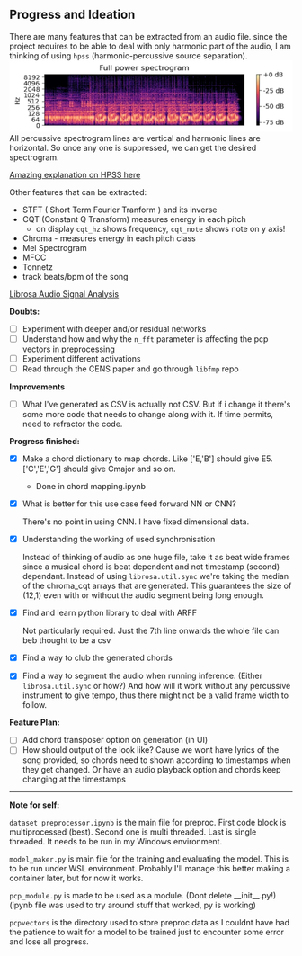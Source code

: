 ## Progress and Ideation

There are many features that can be extracted from an audio file. since the project requires to be able to deal with only harmonic part of the audio, I am thinking of using `hpss` (harmonic-percussive source separation).
![alt text](statics/full%20power%20spectrogram.png)
All percussive spectrogram lines are vertical and harmonic lines are horizontal. So once any one is suppressed, we can get the desired spectrogram.

[Amazing explanation on HPSS here](https://www.youtube.com/watch?v=_AL-SdVem0g)

Other features that can be extracted:

- STFT ( Short Term Fourier Tranform ) and its inverse
- CQT (Constant Q Transform) measures energy in each pitch
  - on display `cqt_hz` shows frequency, `cqt_note` shows note on y axis!
- Chroma - measures energy in each pitch class
- Mel Spectrogram
- MFCC
- Tonnetz
- track beats/bpm of the song

[Librosa Audio Signal Analysis](https://www.youtube.com/watch?v=MhOdbtPhbLU)

**Doubts:**

- [ ] Experiment with deeper and/or residual networks
- [ ] Understand how and why the `n_fft` parameter is affecting the pcp vectors in preprocessing
- [ ] Experiment different activations
- [ ] Read through the CENS paper and go through `libfmp` repo

**Improvements**

- [ ] What I've generated as CSV is actually not CSV. But if i change it there's some more code that needs to change along with it. If time permits, need to refractor the code.

**Progress finished:**

- [x] Make a chord dictionary to map chords. Like ['E,'B'] should give E5. ['C','E','G'] should give Cmajor and so on.
  - Done in chord mapping.ipynb
- [x] What is better for this use case feed forward NN or CNN?

  There's no point in using CNN. I have fixed dimensional data.

- [x] Understanding the working of used synchronisation

  Instead of thinking of audio as one huge file, take it as beat wide frames since a musical chord is beat dependent and not timestamp (second) dependant. Instead of using `librosa.util.sync` we're taking the median of the chroma_cqt arrays that are generated. This guarantees the size of (12,1) even with or without the audio segment being long enough.

- [x] Find and learn python library to deal with ARFF

  Not particularly required. Just the 7th line onwards the whole file can beb thought to be a csv

- [x] Find a way to club the generated chords
- [x] Find a way to segment the audio when running inference. (Either `librosa.util.sync` or how?) And how will it work without any percussive instrument to give tempo, thus there might not be a valid frame width to follow.

**Feature Plan:**

- [ ] Add chord transposer option on generation (in UI)
- [ ] How should output of the look like? Cause we wont have lyrics of the song provided, so chords need to shown according to timestamps when they get changed. Or have an audio playback option and chords keep changing at the timestamps

<hr/>

**Note for self:**

`dataset preprocessor.ipynb` is the main file for preproc. First code block is multiprocessed (best). Second one is multi threaded. Last is single threaded.
It needs to be run in my Windows environment.

`model_maker.py` is main file for the training and evaluating the model. This is to be run under WSL environment. Probably I'll manage this better making a container later, but for now it works.

`pcp_module.py` is made to be used as a module. (Dont delete \_\_init\_\_.py!) (ipynb file was used to try around stuff that worked, py is working)

`pcpvectors` is the directory used to store preproc data as I couldnt have had the patience to wait for a model to be trained just to encounter some error and lose all progress.
